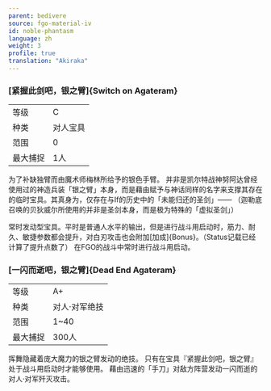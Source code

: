 ```yaml
---
parent: bedivere
source: fgo-material-iv
id: noble-phantasm
language: zh
weight: 3
profile: true
translation: "Akiraka"
---
```


### [紧握此剑吧，银之臂]{Switch on Agateram}

<table>
  <tr><td>等级</td><td>C</td></tr>
  <tr><td>种类</td><td>对人宝具</td></tr>
  <tr><td>范围</td><td>0</td></tr>
  <tr><td>最大捕捉</td><td>1人</td></tr>
</table>

为了补缺独臂而由魔术师梅林所给予的银色手臂。
并非是凯尔特战神努阿达曾经使用过的神造兵装「银之臂」本身，而是藉由赋予与神话同样的名字来支撑其存在的临时宝具。其真身为，仅存在与If的历史中的「未能归还的圣剑」——
（迦勒底召唤的贝狄威尔所使用的并非是圣剑本身，而是极为特殊的「虚拟圣剑」）

常时发动型宝具。平时是普通人水平的输出，但是进行战斗用启动时，筋力、耐久、敏捷参数都会提升，对白刃攻击也会附加[加成]{Bonus}。（Status记载已经计算了提升点数了）
在FGO的战斗中常时进行战斗用启动。

### [一闪而逝吧，银之臂]{Dead End Agateram}

<table>
  <tr><td>等级</td><td>A+</td></tr>
  <tr><td>种类</td><td>对人·对军绝技</td></tr>
  <tr><td>范围</td><td>1~40</td></tr>
  <tr><td>最大捕捉</td><td>300人</td></tr>
</table>

挥舞隐藏着庞大魔力的银之臂发动的绝技。
只有在宝具『紧握此剑吧，银之臂』处于战斗用启动时才能够使用。
藉由迅速的「手刀」对敌方阵营发动一闪而逝的对人·对军歼灭攻击。
